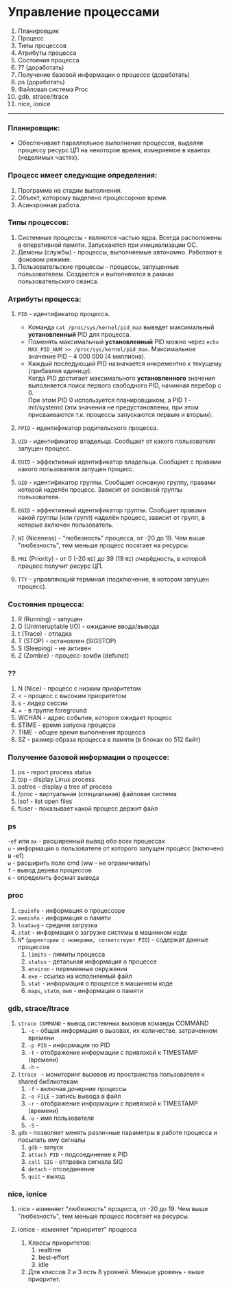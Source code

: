 # Управление процессами

1. Планировщик
1. Процесс
1. Типы процессов
1. Атрибуты процесса
1. Состояния процесса
1. ?? (доработать)
1. Получение базовой информации о процессе (доработать)
1. ps (доработать)
1. Файловая система Proc
1. gdb, strace/ltrace
1. nice, ionice

---


### Планировщик:
- Обеспечивает параллельное выполнение процессов, выделяя процессу ресурс ЦП на некоторое время, измеряемое в квантах (неделимых частях).


### Процесс имеет следующие определения:
1. Программа на стадии выполнения.
1. Объект, которому выделено процессорное время.
1. Асинхронная работа.


### Типы процессов:
1. Системные процессы - являются частью ядра. Всегда расположены в оперативной памяти. Запускаются при инициализации ОС.
1. Демоны (службы) - процессы, выполняемые автономно. Работают в фоновом режиме.
1. Пользовательские процессы - процессы, запущенные пользователем. Создаются и выполняются в рамках пользовательского сеанса.


### Атрибуты процесса:
1. `PID` - идентификатор процесса.  
    - Команда `cat /proc/sys/kernel/pid_max` выведет максимальный __установленный__ PID для процесса.
    - Поменять максимальный __установленный__  PID можно через `echo MAX_PID_NUM >> /proc/sys/kernel/pid_max`.
      Максимальное значение PID - 4 000 000 (4 миллиона).
    - Каждый последующий PID назначается инкрементно к текущему (прибавляя единицу).  
      Когда PID достигает максимального __установленного__ значения выполняется поиск первого свободного PID, начинная перебор с 0.  
      При этом PID 0 используется планировщиком, а PID 1 - init/systemd (эти значения не предустановлены, при этом присваиваются т.к. процессы запускаются первым и вторым). 

1. `PPID` - идентификатор родительского процесса.

1. `UID` - идентификатор владельца. Сообщает от какого пользователя запущен процесс.

1. `EUID` - эффективный идентификатор владельца. Сообщает с правами какого пользователя запущен процесс.

1. `GID` - идентификатор группы. Сообщает основную группу, правами которой наделён процесс. Зависит от основной группы пользователя.

1. `EGID` - эффективный идентификатор группы. Сообщает правами какой группы (или групп) наделён процесс, зависит от групп, в которые включен пользователь.

1. `NI` (Niceness) - "любезность" процесса, от -20 до 19. Чем  выше "любезность", тем меньше процесс посягает на ресурсы.

1. `PRI` (Priority) - от 0 (-20 `NI`) до 39 (19 `NI`) очерёдность, в которой процесс получит ресурс ЦП.

1. `TTY` - управляющий терминал (подключение, в котором запущен процесс).


### Состояния процесса:
1. R (Running) - запущен
1. D (Uninteruptable I/O) - ожидание ввода/вывода
1. t (Trace) - отладка
1. T (STOP) - остановлен (SIGSTOP)
1. S (Sleeping) - не активен
1. Z (Zombie) - процесс-зомби (defunct)


### ??
1. N (Nice) - процесс с низким приоритетом
1. < - процесс с высоким приоритетом
1. s - лидер сессии
1. \+ - в группе foreground
1. WCHAN - адрес события, которое ожидает процесс
1. STIME - время запуска процесса
1. TIME - общее время выполнения процесса
1. SZ - размер образа процесса в памяти (в блоках по 512 байт)


### Получение базовой информации о процессе:
1. ps - report process status
1. top - display Linux process
1. pstree - display a tree of process
1. /proc - виртуальная (специальная) файловая система
1. lsof - list open files
1. fuser - показывает какой процесс держит файл


### ps
-`ef` или `ax` - расширенный вывод обо всех процессах  
`u` - информация о пользователе от которого запущен процесс (включено в -ef)  
`w` - расширить поле cmd (ww - не ограничивать)  
`f` - вывод дерева процессов  
`o` - определить формат вывода  


### proc
1. `cpuinfo` - информация о процессоре
1. `meminfo` - информация о памяти
1. `loadavg` - средняя загрузка
1. `stat` - информация о загрузке системы в машинном коде
1. `N`* (`директории с номерами, сответствуют PID`) -  содержат данные процессов
    1. `limits` - лимиты процесса
    1. `status` - детальная информация о процессе
    1. `environ` - переменные окружения
    1. `exe` - ссылка на исполняемый файл
    1. `stat` - информация о процессе в машинном коде
    1. `maps`, `statm`, `mem` - информация о памяти


### gdb, strace/ltrace
1. `strace COMMAND` - вывод системных вызовов команды COMMAND
    1. `-c` - общая информация о вызовах, их количестве, затраченном времени
    1. `-p PID` - информация по PID
    1. `-t` - отображение информации с привязкой к TIMESTAMP (времени)
    1. `-h` -
1. `ltrace ` - мониторинг вызовов из пространства пользователя к shared библиотекам
    1. `-f` - включая дочерние процессы
    1. `-o FILE` - запись вывода в файл
    1. `-r` - отображение информации с привязкой к TIMESTAMP (времени) 
    1. `-u` - имя пользователя
    1. `-S` - 
1. `gdb` - позволяет менять различные параметры в работе процесса и посылать ему сигналы
    1. `gdb` - запуск
    1. `attach PID` - подсоединение к PID
    1. `call SIG` - отправка сигнала SIG
    1. `detach` - отсоединение
    1. `quit` - выход


### nice, ionice
1. nice - изменяет "любезность" процесса, от -20 до 19. Чем  выше "любезность", тем меньше процесс посягает на ресурсы.

1. ionice - изменяет "приоритет" процесса
    1. Классы приоритетов:
       1. realtime
       1. best-effort
       1. idle
    1. Для классов 2 и 3 есть 8 уровней. Меньше уровень - выше приоритет.

